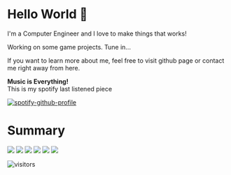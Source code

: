 # Hello World 🤠

I'm a Computer Engineer and I love to make things that works!

Working on some game projects. Tune in...

If you want to learn more about me, feel free to visit github page or contact me right away from here.

<b>Music is Everything!</b><br>
This is my spotify last listened piece

[![spotify-github-profile](https://spotify-github-profile.vercel.app/api/view?uid=omermarvel&cover_image=true&theme=novatorem)](https://spotify-github-profile.vercel.app/api/view?uid=omermarvel&redirect=true)

# Summary
<img src="https://img.shields.io/github/license/omermarvel/github-profilinator?style=for-the-badge"> <img src="https://img.shields.io/github/forks/omermarvel/github-profilinator?style=for-the-badge"> <img src="https://img.shields.io/github/stars/omermarvel/github-profilinator?style=for-the-badge"> <img src="https://img.shields.io/github/issues/omermarvel/github-profilinator?style=for-the-badge"> <img src="https://img.shields.io/github/issues-pr/omermarvel/github-profilinator?style=for-the-badge"> <img src="https://raw.githubusercontent.com/omidnikrah/profile-activity-generator/master/demo.png">

![visitors](https://visitor-badge.glitch.me/badge?page_id=page.id&left_color=green&right_color=red)
